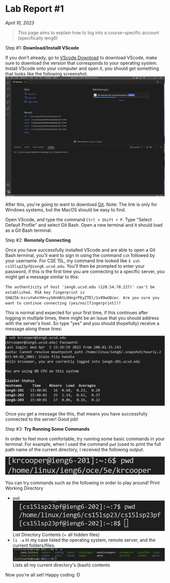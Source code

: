 # Lab Report #1
*April 10, 2023*

>This page aims to explain how to log into a course-specific account (specifically ieng6)

Step #1: __Download/Installl VScode__

If you don't already, go to [VScode Download](https://code.visualstudio.com/download) to download
VScode, make sure to download the version that corresponds to your operating system. Install VScode
onto your computer and open it, you should get something that looks like the following screenshot.
![VScode Setup](vscode_ss.png)

After this, you're going to want to download [Git](https://gitforwindows.org/). Note: The link is only for
Windows systems, but the MacOS should be easy to find.

Open VScode, and type the command `Ctrl + Shift + P`. Type "Select Default Profile" and select
Git Bash. Open a new terminal and it should load as a Git Bash terminal.

Step #2: __Remotely Connecting__

Once you have successfully installed VScode and are able to open a Git Bash terminal, you'll want to sign in
using the command `ssh` followed by your username. For CSE 15L, my command line looked like `$ ssh cs15lsp23pf@ieng6.ucsd.edu`.
You'll then be prompted to enter your password, if this is the first time you are connecting to a specific server, you might 
get a message similar to this:

`The authenticity of host 'ieng6.ucsd.edu (128.54.70.227)' can't be established.
RSA key fingerprint is SHA256:ksruYwhnYH+sySHnHAtLUHngrPEyZTDl/1x99wUQcec.
Are you sure you want to continue connecting (yes/no/[fingerprint])?`

This is normal and expected for your first time, if this continues after logging in multiple times, there might be an issue that you should 
address with the server's host. So type "yes" and you should (hopefully) receive a message along these lines:

![Remote Connection](remote_connection_tutorial.png)

Once you get a message like this, that means you have successfully connected to the server! Good job!

Step #3: __Try Running Some Commands__

In order to feel more comfortable, try running some basic commands in your terminal. For example, when I
used the command `pwd` (used to print the full path name of the current directory, I received the following
output.

![Trying Commands](try_commands_tutorial.png)

You can try commands such as the following in order to play around!
Print Working Directory
* `pwd`
![pd example](pwd.png)
List Directory Contents (+ all hidden files)
* `ls -a`
In my case listed the operating system, remote server, and the current folders/files.
![l -a example](ls-a.png) 
Lists all my current directory's (bash) contents

Now you're all set! Happy coding :D
